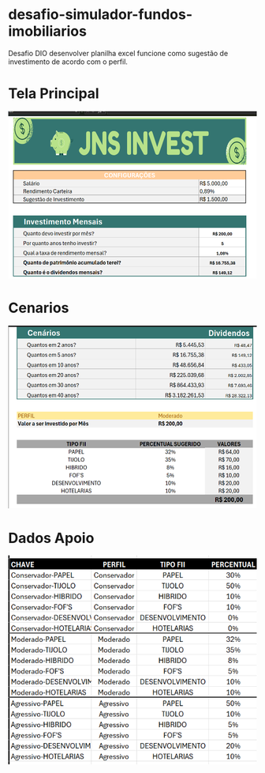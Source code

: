 # desafio-simulador-fundos-imobiliarios
Desafio DIO desenvolver planilha excel funcione como sugestão de investimento de acordo com o perfil.


# Tela Principal

![image01](images/image01.png)

# Cenarios

![image01](images/image02.png)

# Dados Apoio
![image01](images/image03.png)

